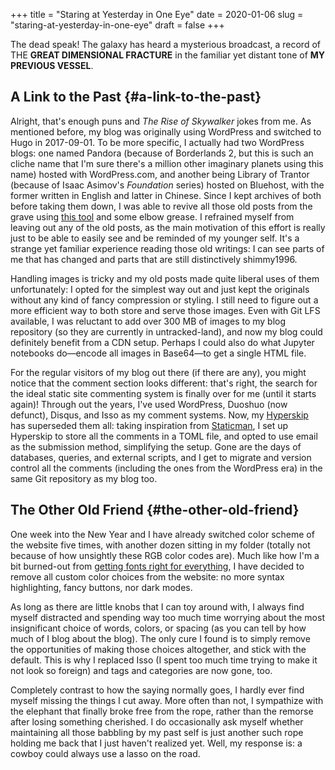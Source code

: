 +++
title = "Staring at Yesterday in One Eye"
date = 2020-01-06
slug = "staring-at-yesterday-in-one-eye"
draft = false
+++

The dead speak! The galaxy has heard a mysterious broadcast, a record of THE **GREAT DIMENSIONAL FRACTURE** in the familiar yet distant tone of **MY PREVIOUS VESSEL**.


## A Link to the Past {#a-link-to-the-past}

Alright, that's enough puns and _The Rise of Skywalker_ jokes from me. As mentioned before, my blog was originally using WordPress and switched to Hugo in 2017-09-01. To be more specific, I actually had two WordPress blogs: one named Pandora (because of Borderlands 2, but this is such an cliche name that I'm sure there's a million other imaginary planets using this name) hosted with WordPress.com, and another being Library of Trantor (because of Isaac Asimov's _Foundation_ series) hosted on Bluehost, with the former written in English and latter in Chinese. Since I kept archives of both before taking them down, I was able to revive all those old posts from the grave using [this tool](https://github.com/SchumacherFM/wordpress-to-hugo-exporter) and some elbow grease. I refrained myself from leaving out any of the old posts, as the main motivation of this effort is really just to be able to easily see and be reminded of my younger self. It's a strange yet familiar experience reading those old writings: I can see parts of me that has changed and parts that are still distinctively shimmy1996.

Handling images is tricky and my old posts made quite liberal uses of them unfortunately: I opted for the simplest way out and just kept the originals without any kind of fancy compression or styling. I still need to figure out a more efficient way to both store and serve those images. Even with Git LFS available, I was reluctant to add over 300 MB of images to my blog repository (so they are currently in untracked-land), and now my blog could definitely benefit from a CDN setup. Perhaps I could also do what Jupyter notebooks do—encode all images in Base64—to get a single HTML file.

For the regular visitors of my blog out there (if there are any), you might notice that the comment section looks different: that's right, the search for the ideal static site commenting system is finally over for me (until it starts again)! Through out the years, I've used WordPress, Duoshuo (now defunct), Disqus, and Isso as my comment systems. Now, my [Hyperskip](https://git.shimmy1996.com/shimmy1996/hugo-hyperskip) has superseded them all: taking inspiration from [Staticman](https://staticman.net/), I set up Hyperskip to store all the comments in a TOML file, and opted to use email as the submission method, simplifying the setup. Gone are the days of databases, queries, and external scripts, and I get to migrate and version control all the comments (including the ones from the WordPress era) in the same Git repository as my blog too.


## The Other Old Friend {#the-other-old-friend}

One week into the New Year and I have already switched color scheme of the website five times, with another dozen sitting in my folder (totally not because of how unsightly these RGB color codes are). Much like how I'm a bit burned-out from [getting fonts right for everything](/en/posts/2019-12-01-fun-with-fonts-on-the-web/), I have decided to remove all custom color choices from the website: no more syntax highlighting, fancy buttons, nor dark modes.

As long as there are little knobs that I can toy around with, I always find myself distracted and spending way too much time worrying about the most insignificant choice of words, colors, or spacing (as you can tell by how much of I blog about the blog). The only cure I found is to simply remove the opportunities of making those choices altogether, and stick with the default. This is why I replaced Isso (I spent too much time trying to make it not look so foreign) and tags and categories are now gone, too.

Completely contrast to how the saying normally goes, I hardly ever find myself missing the things I cut away. More often than not, I sympathize with the elephant that finally broke free from the rope, rather than the remorse after losing something cherished. I do occasionally ask myself whether maintaining all those babbling by my past self is just another such rope holding me back that I just haven't realized yet. Well, my response is: a cowboy could always use a lasso on the road.
